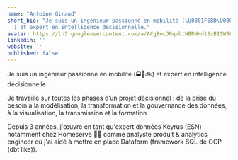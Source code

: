 ```yaml
---
name: "Antoine Giraud"
short_bio: "Je suis un ingénieur passionné en mobilité (\U0001F68D\U0001F689\U0001F6B2\
  ) et expert en intelligence décisionnelle."
avatar: https://lh3.googleusercontent.com/a/ACg8ocJ6q-btWBRNHd1SxB1SWSCkFvEmdWMBsBsdV5EFlWb9CDq1E6D1=s96-c
linkedin: ''
website: ''
published: false
---
```


Je suis un ingénieur passionné en mobilité (🚍🚉🚲) et expert en intelligence décisionnelle.

Je travaille sur toutes les phases d’un projet décisionnel : de la prise du besoin à la modélisation,
la transformation et la gouvernance des données, à la visualisation, la transmission et la formation

Depuis 3 années, j'œuvre en tant qu'expert données Keyrus (ESN) 
notamment chez Homeserve 👨‍🔧 comme analyste produit & analytics engineer où j'ai aidé à mettre en place Dataform (framework SQL de GCP (dbt like)).

